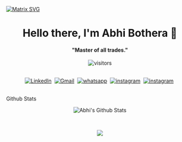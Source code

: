   [![Matrix SVG](https://raw.githubusercontent.com/rodrigograca31/rodrigograca31/master/matrix.svg)](https://www.youtube.com/watch?v=SDkAGkd4NLc) 
<p>
  <h1 align="center"><b>Hello there, I'm Abhi Bothera 👋</b></h1>
</p>

<p>
  <h4 align="center"><b>"Master of all trades."</b></h4>
</p>

<p align="center">
    <img align="center" alt="visitors" src="https://gpvc.arturio.dev/abhibothera" />
</p>

<p align="center">
<br>
<a href="https://www.linkedin.com/in/abhibothera"><img src="https://img.shields.io/badge/linkedin-%230077B5.svg?&style=for-the-badge&logo=linkedin&logoColor=white" alt="LinkedIn" /></a>&nbsp;
<a href="mailto:bothera.abhi@gmail.com?subject=Hola%abhi here!"><img src="https://img.shields.io/badge/gmail-%23D14836.svg?&style=for-the-badge&logo=gmail&logoColor=white" alt="Gmail"/></a>&nbsp;
<a href="7597547278"><img src="https://img.shields.io/badge/WhatsApp-25D366?style=for-the-badge&logo=whatsapp&logoColor=white" alt="whatsapp"/></a>&nbsp;
<a href="https://www.instagram.com/__legend99__/"><img src="https://img.shields.io/badge/Instagram-E4405F?style=for-the-badge&logo=instagram&logoColor=white" alt="instagram"/></a>&nbsp;
<a href="https://abhibothera.medium.com"><img src="https://img.shields.io/badge/Medium-12100E?style=for-the-badge&logo=medium&logoColor=white" alt="instagram"/></a>&nbsp;


<br>
<br>



  <summary>Github Stats</summary>
<p align='center'>
  <img align="center" src="https://github-readme-stats.vercel.app/api?username=abhibothera&show_icons=true&title_color=fff&icon_color=79ff97&text_color=efefef&bg_color=24292e" alt="Abhi's Github Stats">
</p>
<br>
<p align='center'>
  <img align="center" src="https://github-readme-stats.vercel.app/api/top-langs/?username=abhibothera&show_icons=true&hide_border=true&theme=radical">
</p>




<br>


[linkedin]: https://www.linkedin.com/in/abhibothera/
